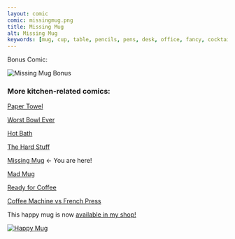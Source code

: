 ```yaml
---
layout: comic
comic: missingmug.png
title: Missing Mug
alt: Missing Mug
keywords: [mug, cup, table, pencils, pens, desk, office, fancy, cocktail, supplies, coffee, missing, dave]
---
```


Bonus Comic:

![Missing Mug Bonus](/images/missingmug_bonus.png)


### More kitchen-related comics:

[Paper Towel](https://lolnein.com/2017/04/25/papertowel/)

[Worst Bowl Ever](https://lolnein.com/2018/08/02/worstbowlever/)

[Hot Bath](https://lolnein.com/2019/04/29/hotbath/)

[The Hard Stuff](https://lolnein.com/2019/08/31/thehardstuff/)

[Missing Mug](https://lolnein.com/2019/09/11/missingmug/) <- You are here!

[Mad Mug](https://lolnein.com/2019/11/11/madmug/)

[Ready for Coffee](https://lolnein.com/2020/01/20/readyforcoffee/)

[Coffee Machine vs French Press](https://lolnein.com/2019/10/29/coffeemachinevsfrenchpress/)


This happy mug is now [available in my shop!](https://lolnein.redbubble.com)

[![Happy Mug](/images/happymug.jpg)](https://lolnein.redbubble.com)

